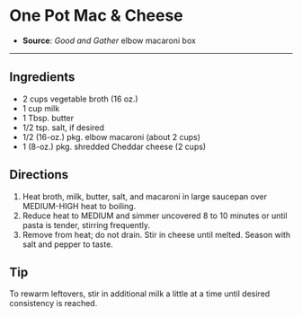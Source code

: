 # One Pot Mac & Cheese

- **Source**: *Good and Gather* elbow macaroni box
---

## Ingredients

- 2 cups vegetable broth (16 oz.)
- 1 cup milk
- 1 Tbsp. butter
- 1/2 tsp. salt, if desired
- 1/2 (16-oz.) pkg. elbow macaroni (about 2 cups)
- 1 (8-oz.) pkg. shredded Cheddar cheese (2 cups)

## Directions

1. Heat broth, milk, butter, salt, and macaroni in large saucepan over MEDIUM-HIGH heat to boiling.
2. Reduce heat to MEDIUM and simmer uncovered 8 to 10 minutes or until pasta is tender, stirring frequently.
3. Remove from heat; do not drain. Stir in cheese until melted. Season with salt and pepper to taste.

## Tip

To rewarm leftovers, stir in additional milk a little at a time until desired consistency is reached.